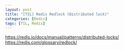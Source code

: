 ```yaml
---
layout: post
title: "[TIL] Redis Redlock (Distributed lock)"
categories: [Redis]
tags: [TIL, Redis]
---
```


<https://redis.io/docs/manual/patterns/distributed-locks/>
<https://redis.com/glossary/redlock/>
